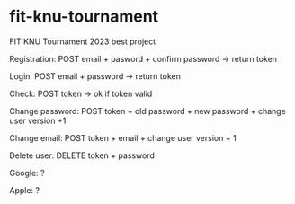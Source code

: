 # fit-knu-tournament

FIT KNU Tournament 2023 best project

Registration: POST email + pasword + confirm password -> return token

Login: POST email + password -> return token

Check: POST token -> ok if token valid

Change password: POST token + old password + new password + change user version +1

Change email: POST token + email + change user version + 1

Delete user: DELETE token + password

Google: ?

Apple: ?
